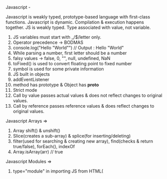 Javascript -

Javascript is weakly typed, prototype-based language with first-class functions.
Javascript is dynamic. Compilation & execution happens together.
JS is weakly typed. Type associated with value, not variable.

1. JS variables must start with _/$/letter only.
2. Operator precedence -> BODMAS
3. console.log("Hello \"World\"") // Output : Hello "World"
4. While parsing a number, first letter should be a number
5. falsy values -> false, 0, "", null, undefined, NaN
6. toFixed() is used to convert floating point to fixed number
7. symbol is used for some private information
8. JS built in objects
9. addEventListener
10. method has prototype & Object has __proto__
11. Strict mode
12. Call by value passes actual values & does not reflect changes to original values.
13. Call by reference passes reference values & does reflect changes to original values.

Javascript Arrays =>
1. Array shift() & unshift()
2. Slice(creates a sub-array) & splice(for inserting/deleting)
3. filter(used for searching & creating new array), find(checks & return true/false), forEach(), indexOf
4. Array.isArray(arr) // true

Javascript Modules =>
1. type="module" in importing JS from HTML(<script type="module">)
2. default import
3. named import

Javascript functions =>
1. function is a block of organized, reusabe code that is used to perform a single, related action
2. arguments object
3. block scope
4. Arrow functions(anonymous functions with own unique syntax)
5. call(values of args) vs apply(array of args) vs bind(copy a fn)
    - function intro(name) {
        console.log(name)
    }
    intro.call(undefined, 'Sumant')
6. Built-in functions
    - eval
    - parseInt
    - parseFloat
    - escape
    - unescape

Javascript Asynchronous =>
1. Promise(object that represents the eventual completion(or failure) of an asychronous operation & its resulting value)
    - then (fulfilled)
    - catch (rejected)
    - finally
2. Promise states -
    - Pending
    - Fulfilled(settled, resolved)
    - Rejected
3. Custom promises -
    - const wait = new Promise((resolve) => {
        setTimeout(() => {
            resolve("timeout");
        }, 1500)
    })
    wait.then(text => setText(text));
    - let request = new Promise((resolve, reject) => {
        let xhr = new XMLHttpRequest();
        xhr.open('GET', 'http://abc.xyz')
        xhr.onload = () => (xhr.status === 200) ? resolve() : reject()
        xhr.onerror = () => reject()
        xhr.send()
    });
4. Multiple promise responses fulfilled returns still show only first response received.
5. XMLHTTPRequest = open, onload, onerror, send
6. Promise.all([promise1, promise2, promise3]).then([a,b,c])=> {}
7. Promise.allSettled([promise1, promise2, promise3]).then(values) => {
        let results = values.map(v => {
            if(v.status === 'fulfilled')
            else if(v.status === 'rejected')
        })
    }
    - If 1 fails, it will proceed all after getting response now
    - Check for FULFILLED or REJECTED
    - Resolved or fulfilled returns status & value
    - Rejected returns status & reason
8. Promise.race([users, backup])
    .then(users => setData(users.data))
    .catch(reason => setData(reason))
    - It will check for any 1 response settled & proceed & stops execution
9. Async/Await used for methods returning a promise & does the same thing as promises
10. 2 async/await calls -
    async function chaining () {
        try {
            let {data} = await axios.get('URL')
            let {data:address} = await axios.get('URL2')
        } catch (error) {
            setError(error)
        }
    }
11. Concurrent await calls -
    Allows for concurrent requests running
    - let data = axios.get('URL')
      let data2 = axios.get('URL2')
      let resp1 = await data
      let resp2 = await data2
      setResp(resp1); setResp(resp2)
12. Parallel await calls(wait for all promises to be completed) -
    await Promise.all([
        (async () => {
            const {data} = await axios.get('URL1')
        })()
        (async () => {
            const {data2} = await axios.get('URL2')
        })()
    ])

Javascript Objects =>
1. Objects literals, constructor functions & classes
2. for...in loop
3. ====                   |     Object.is(person1, person2)
   NaN not equal to NaN   |     NaN equals NaN
   -0 equals -0           |     +0 not equal -0
4. Object.assign(val2, val1) // Copies all properties of val1 to val2
5. Object.create(
    Object.prototype, {
        firstName: {value: 'Sumant', enumerable: true, writable: true, configurable: true},
        lastName: {value: 'Kataria', enumerable: true, writable: true, configurable: true},
        age: {value: 28, enumerable: true, writable: true, configurable: true}
    }
)
6. Object.defineProperty(person, 'firstName', {writable: false})
    Object.defineProperty(person, 'firstName', {enumerable: false})
    Object.defineProperty(person, 'firstName', {configurable: false})
    - We can't change the property value but we can change the child properties
7. Object.getOwnPropertyDescriptor()
8. Object.freeze(person.name)
9. Enumerable(not-visible while printing), writable(non-modifiable) & configurable(stop modifications)
10. getters & setters in JS
    - ES6 -> get methodName() {}
    - ES6 -> set methodName() {}
11. math, date & regex
    - Math.PI()
    - Math.max(1,2,3) // 3
    - let date1 = new Date(2005, 3, 12, 13, 1, 30, 50);
      let date1 = new Date(2005, 3, 12, 13, 1, 30, 55);
      log(date2 - date1);
    - let regex = new RegExp('[A-Z]');
      regex.test('scadhgd') // true
    - let regex = /ERROR.*?:/
    - regex.exec('string to search error') // true
12. ((new Date()).getTime()) -> returns current time in milliseconds
13. performance.now() -> more accurate way of measuring time difference
14. console.time('Here') & console.timeEnd('Here') -> non-standard way of measuring time difference
15. Object.seal -> can be used to fix length of JS array object
16. Array lookup
17. typeof -
    - Undefined -> "undefined"
    - Null -> "object"
    - Boolean -> "boolean"
    - Number -> "number"
    - NaN -> "number"
    - String -> string"
    - Function -> "function"
    - Array -> "object"
    - Any other object -> "object"

Good parts of Javascript ->
1. return; //semicolon insertion 
   {
       ok
   }
2. Declare all variables at the top of the function.
3. Declare all functions before you call them.
4. Use least GLOBAL_VARIABLES.


Javascript Extras ->
1. function fn(a=1, b=2, c=3) {
    console.log(`a=${a}, b=${b}, c=${c}`)
    console.log("arguments", arguments) // JS adds arguments where argments are actually passed
  }
  fn(4,6,8); // arguments object will have values
  fn(); // argemnts will not have any values
2. let stringNumber = "3";
    // Convert String to Number
    parseInt(stringNumber)
    Number(stringNumber)
    +(stringNumber)
3. const data = [[1], [[2,3]], [[[4]]]];
    // same as data.flat(1)
    console.log(data.flat()); // [1, [2, 3], [[4]]]
    console.log(data.flat(0)); // [[1], [[2, 3]], [[[4]]]]
    console.log(data.flat(2)); // [1, 2, 3, [4]]
4. [...Array(5).keys()]; // [0,1,2,3,4]
5. const arr = Array.from(new Set([2,3,4,2,3,5])); // [2,3,4,5]
